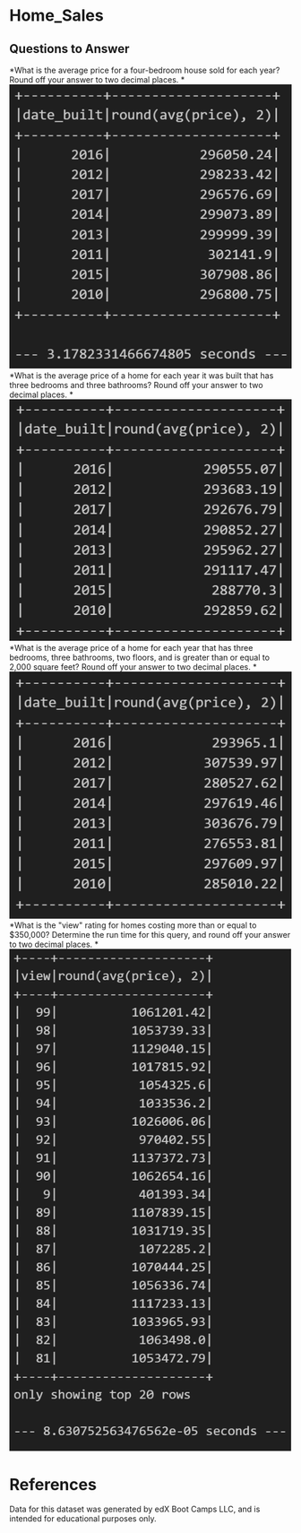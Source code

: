 # Home_Sales

## Questions to Answer
*What is the average price for a four-bedroom house sold for each year? Round off your answer to two decimal places.
    * ![4bedpriceround2](Images/4bedpriceround2.png)
*What is the average price of a home for each year it was built that has three bedrooms and three bathrooms? Round off your answer to two decimal places.
    * ![3b3bpriceround2](Images/3b3bpriceround2.png)
*What is the average price of a home for each year that has three bedrooms, three bathrooms, two floors, and is greater than or equal to 2,000 square feet? Round off your answer to two decimal places.
    * ![3b3bprice2floorsround2](Images/3b3bprice2floorsround2.png)
*What is the "view" rating for homes costing more than or equal to $350,000? Determine the run time for this query, and round off your answer to two decimal places.
    * ![viewround2](Images/viewround2.png)

# References
Data for this dataset was generated by edX Boot Camps LLC, and is intended for educational purposes only.